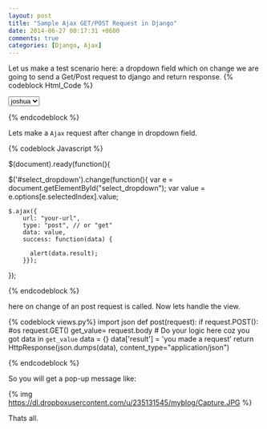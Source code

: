 ```yaml
---
layout: post
title: "Sample Ajax GET/POST Request in Django"
date: 2014-06-27 00:17:31 +0600
comments: true
categories: [Django, Ajax]
---
```


Let us make a test scenario here: a dropdown field which on change we are going to send a Get/Post request to django and return response.<!--more-->
{% codeblock Html_Code %}

<select id="select_dropdown">
<option value='joshua'>joshua</option>
<option value='peter'>peter</option>
....
....
</select>

{% endcodeblock %}

Lets make a `Ajax` request after change in dropdown field.

{% codeblock Javascript %}

$(document).ready(function(){

 $('#select_dropdown').change(function(){
    var e = document.getElementById("select_dropdown");
    var value = e.options[e.selectedIndex].value;

    $.ajax({
        url: "your-url",
        type: "post", // or "get"
        data: value,
        success: function(data) {

          alert(data.result);
        }});

});

{% endcodeblock %}

here on change of an post request is called. Now lets handle the view.

{% codeblock views.py%}
import json
def post(request):
	if request.POST(): #os request.GET()
    	get_value= request.body
    	# Do your logic here coz you got data in `get_value`
    	data = {}
    	data['result'] = 'you made a request'
		return HttpResponse(json.dumps(data), content_type="application/json")

{% endcodeblock %}

So you will get a pop-up message like:

{% img https://dl.dropboxusercontent.com/u/235131545/myblog/Capture.JPG %}

Thats all.